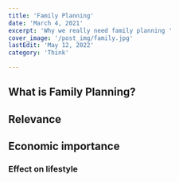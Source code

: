 ```yaml
---
title: 'Family Planning'
date: 'March 4, 2021'
excerpt: 'Why we really need family planning '
cover_image: '/post_img/family.jpg'
lastEdit: 'May 12, 2022'
category: 'Think'

---
```


## What is Family Planning?
## Relevance
## Economic importance
### Effect on lifestyle